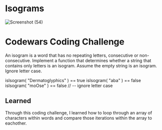 # Isograms

![Screenshot (54)](https://user-images.githubusercontent.com/47072462/54327190-a3d24200-45df-11e9-8e9c-fb0680cae164.jpeg)

# Codewars Coding Challenge

An isogram is a word that has no repeating letters, consecutive or non-consecutive. Implement a function that determines whether a string that contains only letters is an isogram. Assume the empty string is an isogram. Ignore letter case.

isIsogram( "Dermatoglyphics" ) == true
isIsogram( "aba" ) == false
isIsogram( "moOse" ) == false // -- ignore letter case

## Learned
Through this coding challenge, I learned how to loop through an array of characters within words and compare those iterations within the array to eachother.
